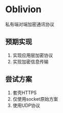 # Oblivion

私有端对端加密通讯协议

## 预期实现

1. 实现应用层加密协议 
2. 实现加密信息传输

## 尝试方案

1. 套壳HTTPS
2. 仅使用socket原始方案
3. 使用UDP协议